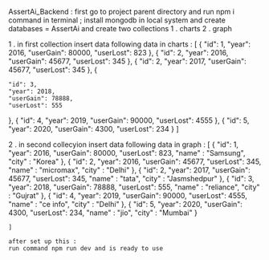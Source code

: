 AssertAi_Backend : 
first go to project parent directory and run npm i command in terminal ;
install mongodb in local system 
and create databases = AssertAi
and create two collections 
1 . charts
2 . graph

1 . in first collection insert data following data in charts : 
[
  {
    "id": 1,
    "year": 2016,
    "userGain": 80000,
    "userLost": 823
  },
  {
    "id": 2,
    "year": 2016,
    "userGain": 45677,
    "userLost": 345
  },
  {
    "id": 2,
    "year": 2017,
    "userGain": 45677,
    "userLost": 345
  },
  {
  
    "id": 3,
    "year": 2018,
    "userGain": 78888,
    "userLost": 555
  },
  {
    "id": 4,
    "year": 2019,
    "userGain": 90000,
    "userLost": 4555
  },
  {
    "id": 5,
    "year": 2020,
    "userGain": 4300,
    "userLost": 234
  }
]



2 . in second collecyion insert data following data in graph :
[  {
      "id": 1,
      "year": 2016,
      "userGain": 80000,
      "userLost": 823,
      "name" : "Samsung",
      "city" : "Korea"
    },
    {
      "id": 2,
      "year": 2016,
      "userGain": 45677,
      "userLost": 345,
      "name" : "micromax",
      "city" : "Delhi"
    },
    {
      "id": 2,
      "year": 2017,
      "userGain": 45677,
      "userLost": 345,
      "name" : "tata",
      "city" : "Jasmshedpur"
    },
    {
      "id": 3,
      "year": 2018,
      "userGain": 78888,
      "userLost": 555,
      "name" : "reliance",
      "city" : "Gujrat"
    },
    {
      "id": 4,
      "year": 2019,
      "userGain": 90000,
      "userLost": 4555,
      "name" : "ce info",
      "city" : "Delhi"
    },
    {
      "id": 5,
      "year": 2020,
      "userGain": 4300,
      "userLost": 234,
      "name" : "jio",
      "city" : "Mumbai" 
    }
    
    ]

    after set up this :
    run command npm run dev and is ready to use
